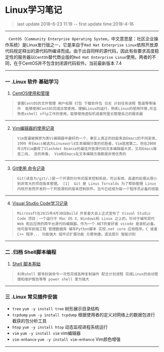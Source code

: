 Linux学习笔记
====
>last update 2018-6-23 11:19 -- first update time:2018-4-16
---
 &nbsp;&nbsp;&nbsp;`CentOS`（`Community Enterprise Operating System`，中文意思是：社区企业操作系统）是Linux发行版之一，它是来自于`Red Hat Enterprise Linux`依照开放源代码规定释出的源代码所编译而成。由于出自同样的源代码，因此有些要求高度稳定性的服务器以`CentOS`替代商业版的`Red Hat Enterprise Linux`使用。两者的不同，在于CentOS并不包含封闭源代码软件。当前最新版本 7.4
 
 ---

###  一 .Linux 软件 基础学习
1. [CentOS使用和管理](https://github.com/kickgod/Md-Linux/tree/master/centos)   
> `掌握CentOS的文件管理 用户权限 打包 下载软件包 日志 计划任务进程 管道等等操作  能够使用CentOS完成日常使用。理解Linux的运行，熟练Linux的使用环境,并且熟悉xshell xftp工作的使用，能够使用虚拟机或者阿里云管理自己的服务器`
----
2. [Vim编辑器的使用记录](https://github.com/kickgod/Md-Linux/blob/master/Linux_Vim.md) 
> `Vim普遍被推崇为类Vi编辑器中最好的一个，事实上真正的劲敌来自Emacs的不同变体。1999 年Emacs被选为Linuxworld文本编辑分类的优胜者，Vim屈居第二。但在2000年2月Vim赢得了Slashdot Beanie的最佳开放源代码文本编辑器大奖，又将Emacs推至二线， 总的来看， Vim和Emacs在文本编辑方面都是非常优秀的`
----
3. [Git使用 命令记录](https://github.com/kickgod/Md-Linux/blob/master/Git_Code.md)
> `Git(读音为/gɪt/。)是一个开源的分布式版本控制系统，可以有效、高速的处理从很小到非常大的项目版本管理。 [1]  Git 是 Linus Torvalds 为了帮助管理 Linux 内核开发而开发的一个开放源码的版本控制软件。当今已经成为每一个程序员必备的技能`
---
4. [Visual Studio Code学习记录](https://github.com/kickgod/Md-Linux/tree/master/vscode)
> `Microsoft在2015年4月30日Build 开发者大会上正式宣布了 Visual Studio Code 项目：一个运行于 Mac OS X、Windows和 Linux 之上的，针对于编写现代 Web 和云应用的跨平台源代码编辑器。作为一个.NET的爱好者 vscode 是装机必备。他可是写前端工程 管理数据库 编写Python脚本 实现.net core 应用程序。C 或者C++ 程序... 功能强大 组件式扩展功能 方便快捷。语法提示 智能识别`
---
###  二 .归档 Shell脚本编程
1. [Shell 脚本基础](https://github.com/kickgod/Md-Linux/tree/master/shell)
> `利用shell 脚本封装命令一次性完成各种复制操作 配合计划进程 完成Linux的自动管理和维护报告等等 power shell 更为强大`
---------

### 三 .Linux 常见插件安装
* `tree`  `yum -y install tree` 树形展示目录结构
* `tcpdump`  `yum -y install tcpdump` 根据使用者的定义对网络上的数据包进行截获的包分析工具
* `htop` `yum -y install htop`  动态监视进程系统运行
* `vim` `yum -y install vim`  vim编辑器
* `vim-enhance` `yum -y install vim-enhance`  Vim颜色增强

-----------------
